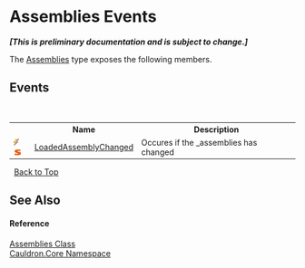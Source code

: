 # Assemblies Events
 _**\[This is preliminary documentation and is subject to change.\]**_

The <a href="T_Cauldron_Core_Assemblies">Assemblies</a> type exposes the following members.


## Events
&nbsp;<table><tr><th></th><th>Name</th><th>Description</th></tr><tr><td>![Public event](media/pubevent.gif "Public event")![Static member](media/static.gif "Static member")</td><td><a href="E_Cauldron_Core_Assemblies_LoadedAssemblyChanged">LoadedAssemblyChanged</a></td><td>
Occures if the _assemblies has changed</td></tr></table>&nbsp;
<a href="#assemblies-events">Back to Top</a>

## See Also


#### Reference
<a href="T_Cauldron_Core_Assemblies">Assemblies Class</a><br /><a href="N_Cauldron_Core">Cauldron.Core Namespace</a><br />